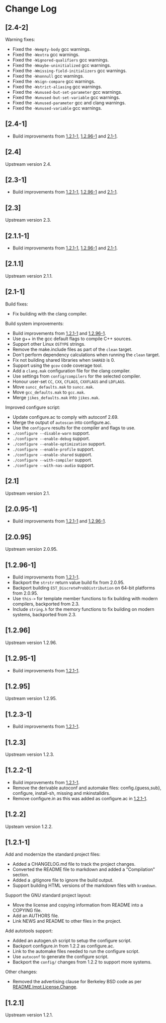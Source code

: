 # Change Log

## [2.4-2]

Warning fixes:

  * Fixed the `-Wempty-body` gcc warnings.
  * Fixed the `-Wextra` gcc warnings.
  * Fixed the `-Wignored-qualifiers` gcc warnings.
  * Fixed the `-Wmaybe-uninitialized` gcc warnings.
  * Fixed the `-Wmissing-field-initializers` gcc warnings.
  * Fixed the `-Wnonnull` gcc warnings.
  * Fixed the `-Wsign-compare` gcc warnings.
  * Fixed the `-Wstrict-aliasing` gcc warnings.
  * Fixed the `-Wunused-but-set-parameter` gcc warnings.
  * Fixed the `-Wunused-but-set-variable` gcc warnings.
  * Fixed the `-Wunused-parameter` gcc and clang warnings.
  * Fixed the `-Wunused-variable` gcc warnings.

## [2.4-1]

  * Build improvements from [1.2.1-1](#1.2.1-1), [1.2.96-1](#1.2.96-1) and
    [2.1-1](#2.1-1).

## [2.4]

Upstream version 2.4.

## [2.3-1]

  * Build improvements from [1.2.1-1](#1.2.1-1), [1.2.96-1](#1.2.96-1) and
    [2.1-1](#2.1-1).

## [2.3]

Upstream version 2.3.

## [2.1.1-1]

  * Build improvements from [1.2.1-1](#1.2.1-1), [1.2.96-1](#1.2.96-1) and
    [2.1-1](#2.1-1).

## [2.1.1]

Upstream version 2.1.1.

## [2.1-1]

Build fixes:

  * Fix building with the clang compiler.

Build system improvements:

  * Build improvements from [1.2.1-1](#1.2.1-1) and [1.2.96-1](#1.2.96-1).
  * Use g++ in the gcc default flags to compile C++ sources.
  * Support other Linux `OSTYPE` strings.
  * Remove the make.include files as part of the `clean` target.
  * Don't perform dependency calculations when running the `clean` target.
  * Fix not building shared libraries when `SHARED` is 0.
  * Support using the `gcov` code coverage tool.
  * Add a `clang.mak` configuration file for the clang compiler.
  * Use settings from `config/compilers` for the selected compiler.
  * Honour user-set `CC`, `CXX`, `CFLAGS`, `CXXFLAGS` and `LDFLAGS`.
  * Move `suncc_defaults.mak` to `suncc.mak`.
  * Move `gcc_defaults.mak` to `gcc.mak`.
  * Merge `jikes_defaults.mak` into `jikes.mak`.

Improved configure script:

  * Update configure.ac to comply with autoconf 2.69.
  * Merge the output of `autoscan` into configure.ac.
  * Use the `configure` results for the compiler and flags to use.
  * `./configure --disable-warn` support.
  * `./configure --enable-debug` support.
  * `./configure --enable-optimization` support.
  * `./configure --enable-profile` support.
  * `./configure --enable-shared` support.
  * `./configure --with-compiler` support.
  * `./configure --with-nas-audio` support.

## [2.1]

Upstream version 2.1.

## [2.0.95-1]

  * Build improvements from [1.2.1-1](#1.2.1-1) and [1.2.96-1](#1.2.96-1).

## [2.0.95]

Upstream version 2.0.95.

## [1.2.96-1]

  * Build improvements from [1.2.1-1](#1.2.1-1).
  * Backport the `strstr` return value build fix from 2.0.95.
  * Backport building `EST_DiscreteProbDistribution` on 64-bit platforms from
    2.0.95.
  * Use `this->` for template member functions to fix building with modern
    compilers, backported from 2.3.
  * Include `string.h` for the memory functions to fix building on modern
    systems, backported from 2.3.

## [1.2.96]

Upstream version 1.2.96.

## [1.2.95-1]

  * Build improvements from [1.2.1-1](#1.2.1-1).

## [1.2.95]

Upstream version 1.2.95.

## [1.2.3-1]

  * Build improvements from [1.2.1-1](#1.2.1-1).

## [1.2.3]

Upstream version 1.2.3.

## [1.2.2-1]

  * Build improvements from [1.2.1-1](#1.2.1-1).
  * Remove the derivable autoconf and automake files: config.{guess,sub},
    configure, install-sh, missing and mkinstalldirs.
  * Remove configure.in as this was added as configure.ac in [1.2.1-1](#1.2.1-1).

## [1.2.2]

Upsteam version 1.2.2.

## [1.2.1-1]

Add and modernize the standard project files:

  * Added a CHANGELOG.md file to track the project changes.
  * Converted the README file to markdown and added a "Compilation" section.
  * Added a .gitignore file to ignore the build output.
  * Support building HTML versions of the markdown files with `kramdown`.

Support the GNU standard project layout:

  * Move the license and copying information from README into a COPYING file.
  * Add an AUTHORS file.
  * Link NEWS and README to other files in the project.

Add autotools support:

  * Added an autogen.sh script to setup the configure script.
  * Backport configure.in from 1.2.2 as configure.ac.
  * Link to the automake files needed to run the configure script.
  * Use `autoconf` to generate the configure script.
  * Backport the `config/` changes from 1.2.2 to support more systems.

Other changes:

  * Removed the advertising clause for Berkeley BSD code as per
    [README.Impt.License.Change](ftp://ftp.cs.berkeley.edu/pub/4bsd/README.Impt.License.Change).

## [1.2.1]

Upstream version 1.2.1.
